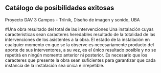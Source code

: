 ## Catálogo de posibilidades exitosas

Proyecto DAV 3 Campos - Trilnik, Diseño de imagen y sonido, UBA

#Una obra resultado del total de las intervenciones
Una instalación cuyas características sean caracteres heredables resultado de la totalidad de las intervenciones de los asistentes a la obra. El estado de la instalación en cualquier momento en que se la observe es necesariamente producto del aporte de sus interventores, a su vez, es el único resultado posible y no se repetirá en ningún momento anterior ni posterior. Es necesario que los caracteres que presente la obra sean suficientes para garantizar que cada instancia de la instalación sea única e irrepetible.
